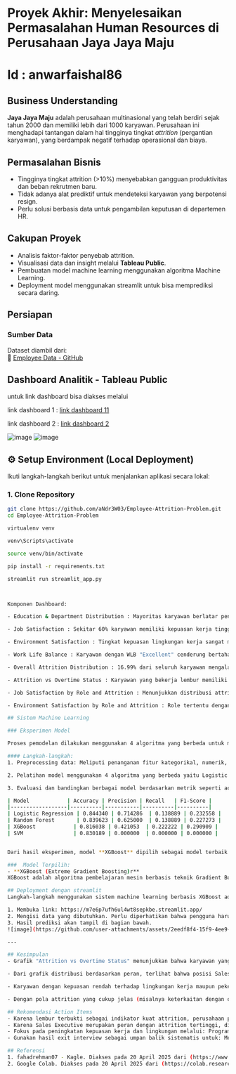 # Proyek Akhir: Menyelesaikan Permasalahan Human Resources di Perusahaan Jaya Jaya Maju
# Id : anwarfaishal86

## Business Understanding

**Jaya Jaya Maju** adalah perusahaan multinasional yang telah berdiri sejak tahun 2000 dan memiliki lebih dari 1000 karyawan. Perusahaan ini menghadapi tantangan dalam hal tingginya tingkat *attrition* (pergantian karyawan), yang berdampak negatif terhadap operasional dan biaya.

## Permasalahan Bisnis

- Tingginya tingkat attrition (>10%) menyebabkan gangguan produktivitas dan beban rekrutmen baru.
- Tidak adanya alat prediktif untuk mendeteksi karyawan yang berpotensi resign.
- Perlu solusi berbasis data untuk pengambilan keputusan di departemen HR.

## Cakupan Proyek

- Analisis faktor-faktor penyebab attrition.
- Visualisasi data dan insight melalui **Tableau Public**.
- Pembuatan model machine learning menggunakan algoritma Machine Learning.
- Deployment model menggunakan streamlit untuk bisa memprediksi secara daring.

## Persiapan

### Sumber Data
Dataset diambil dari:  
🔗 [Employee Data - GitHub](https://github.com/dicodingacademy/dicoding_dataset/blob/main/employee/employee_data.csv)

## Dashboard Analitik - Tableau Public
untuk link dashboard bisa diakses melalui

link dashboard 1 : [link dashboard 11](https://public.tableau.com/views/JayaJayaMajuDicoding/Dashboard3?:language=en-US&publish=yes&:sid=&:redirect=auth&:display_count=n&:origin=viz_share_link)

link dashboard 2 : [link dashboard 2](https://public.tableau.com/views/JayaJayaMajuDicoding2/Dashboard1?:language=en-US&publish=yes&:sid=&:redirect=auth&:display_count=n&:origin=viz_share_link)

![image](https://github.com/user-attachments/assets/24963151-707c-43b6-8540-8d008e210d54)
![image](https://github.com/user-attachments/assets/c3c43c23-1ace-4c3f-8efa-d20b75741ade)

## ⚙️ Setup Environment (Local Deployment)

Ikuti langkah-langkah berikut untuk menjalankan aplikasi secara lokal:

### 1. Clone Repository

```bash
git clone https://github.com/aNdr3W03/Employee-Attrition-Problem.git
cd Employee-Attrition-Problem

virtualenv venv

venv\Scripts\activate

source venv/bin/activate

pip install -r requirements.txt

streamlit run streamlit_app.py



Komponen Dashboard:

- Education & Department Distribution : Mayoritas karyawan berlatar pendidikan Bachelor, dan departemen terbesar adalah R&D.

- Job Satisfaction : Sekitar 60% karyawan memiliki kepuasan kerja tinggi, namun attrition tetap terjadi di berbagai level.

- Environment Satisfaction : Tingkat kepuasan lingkungan kerja sangat memengaruhi keputusan keluar.

- Work Life Balance : Karyawan dengan WLB "Excellent" cenderung bertahan. Nilai "Bad" memiliki attrition lebih tinggi.

- Overall Attrition Distribution : 16.99% dari seluruh karyawan mengalami attrition (berdasarkan pie chart utama).

- Attrition vs Overtime Status : Karyawan yang bekerja lembur memiliki kecenderungan keluar lebih besar. Contoh: 81 dari 179 karyawan yang lembur mengalami attrition.

- Job Satisfaction by Role and Attrition : Menunjukkan distribusi attrition berdasarkan peran dan tingkat kepuasan kerja. Beberapa role seperti Sales Executive dan Laboratory Technician menunjukkan tingkat attrition tinggi.

- Environment Satisfaction by Role and Attrition : Role tertentu dengan kepuasan lingkungan kerja rendah menunjukkan peningkatan risiko attrition.

## Sistem Machine Learning

### Eksperimen Model

Proses pemodelan dilakukan menggunakan 4 algoritma yang berbeda untuk mengetahui model mana yang terbaik.

#### Langkah-langkah:
1. Preprocessing data: Meliputi penanganan fitur kategorikal, numerik, dan missing value. Selain itu, dilakukan feature selection menggunakan RFE (Recursive Feature Elimination) untuk memilih fitur terbaik, serta penanganan data tidak seimbang menggunakan SMOTE (Synthetic Minority Over-sampling Technique).

2. Pelatihan model menggunakan 4 algoritma yang berbeda yaitu Logistic Regression, Random Forest, XGBoost, SVM.

3. Evaluasi dan bandingkan berbagai model berdasarkan metrik seperti accuracy, Precision, recall, dan F1-score.

| Model            | Accuracy | Precision | Recall   | F1-Score |
|------------------|----------|-----------|----------|----------|
| Logistic Regression | 0.844340 | 0.714286  | 0.138889 | 0.232558 |
| Random Forest       | 0.839623 | 0.625000  | 0.138889 | 0.227273 |
| XGBoost            | 0.816038 | 0.421053  | 0.222222 | 0.290909 |
| SVM                | 0.830189 | 0.000000  | 0.000000 | 0.000000 |


Dari hasil eksperimen, model **XGBoost** dipilih sebagai model terbaik berdasarkan keseimbangan skor di seluruh metrik tersebut.

###  Model Terpilih:
- **XGBoost (Extreme Gradient Boosting)r**  
XGBoost adalah algoritma pembelajaran mesin berbasis teknik Gradient Boosting yang dirancang untuk meningkatkan performa model klasifikasi dan regresi. XGBoost merupakan implementasi yang sangat efisien dan terkenal karena kemampuannya untuk menangani data besar dan kompleks dengan sangat baik. Salah satu keunggulannya adalah kemampuannya untuk mengurangi overfitting dan meningkatkan akurasi melalui regularisasi yang efektif, seperti L1 (Lasso) dan L2 (Ridge).

## Deployment dengan streamlit
Langkah-langkah menggunakan sistem machine learning berbasis XGBoost adalah sebagai berikut.

1. Membuka link: https://m7e6p7ufh6ul4wt8sepkbe.streamlit.app/
2. Mengisi data yang dibutuhkan. Perlu diperhatikan bahwa pengguna harus menekan enter agar dapat menyimpan data numerik.
3. Hasil prediksi akan tampil di bagian bawah.
![image](https://github.com/user-attachments/assets/2eedf8f4-15f9-4ee9-821e-34a56da807b1)

---

## Kesimpulan
- Grafik "Attrition vs Overtime Status" menunjukkan bahwa karyawan yang bekerja lembur memiliki kemungkinan keluar yang jauh lebih tinggi. Dari 179 karyawan yang lembur, 98 orang mengalami attrition (sekitar 55%), jauh lebih tinggi dibandingkan mereka yang tidak lembur. Ini memperkuat bahwa overtime adalah salah satu faktor paling signifikan dalam keputusan karyawan untuk meninggalkan perusahaan.

- Dari grafik distribusi berdasarkan peran, terlihat bahwa posisi Sales Executive mendominasi jumlah attrition di hampir semua level kepuasan lingkungan dan pekerjaan. Meskipun bukan satu-satunya peran dengan tingkat keluar yang tinggi, jumlah karyawan keluar dari posisi ini secara absolut adalah yang tertinggi, menunjukkan bahwa divisi ini perlu perhatian lebih. Jadi, bukan seluruh departemen Sales, tapi spesifik pada Sales Executive.

- Karyawan dengan kepuasan rendah terhadap lingkungan kerja maupun pekerjaan lebih cenderung keluar, terlihat dari tingginya jumlah attrition (warna oranye) pada kategori "Low" di kedua grafik Job Satisfaction dan Environment Satisfaction. Hal ini menekankan pentingnya menciptakan lingkungan kerja yang positif dan memberikan pekerjaan yang memuaskan untuk menekan attrition.

- Dengan pola attrition yang cukup jelas (misalnya keterkaitan dengan overtime dan kepuasan), model seperti Extra Trees Classifier yang bekerja baik pada data tabular dan mampu menangani non-linearitas bisa sangat efektif untuk memprediksi attrition. Model ini cocok untuk digunakan sebagai dasar sistem peringatan dini bagi HR dalam mengantisipasi potensi kehilangan karyawan.

## Rekomendasi Action Items
- Karena lembur terbukti sebagai indikator kuat attrition, perusahaan perlu Meninjau ulang distribusi beban kerja dan Menerapkan pembatasan jam lembur. Memastikan lembur bersifat sukarela dan diberikan kompensasi yang adil. Melacak pola lembur sebagai indikator risiko resign secara proaktif.
- Karena Sales Executive merupakan peran dengan attrition tertinggi, disarankan: Melakukan audit mendalam terhadap job description, target penjualan, dan budaya kerja di posisi ini. Menilai apakah ekspektasi realistis dan mendukung kesejahteraan karyawan. Kembangkan Program Retensi, Pelatihan, dan Engagement
- Fokus pada peningkatan kepuasan kerja dan lingkungan melalui: Program pelatihan pengembangan karier. Coaching dan mentoring rutin. Forum komunikasi dua arah antara manajemen dan karyawan. Lakukan Exit Interview yang Terstruktur dan Analitis
- Gunakan hasil exit interview sebagai umpan balik sistematis untuk: Mengidentifikasi akar masalah berdasarkan role, departemen, dan kepuasan kerja. Mengintegrasikan temuan ini ke dalam strategi HR untuk mencegah attrition di masa depan.

## Referensi
1. fahadrehman07 - Kagle. Diakses pada 20 April 2025 dari (https://www.kaggle.com/code/fahadrehman07/salifort-motors-providing-data-driven-suggestions)
2. Google Colab. Diakses pada 20 April 2025 dari (https://colab.research.google.com/drive/1iVo19vQtD5hk-Kcjuqb2Vg33bMnA1vLu?usp=sharing)

